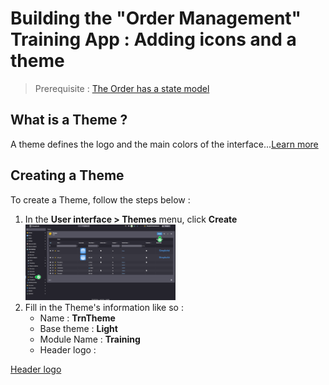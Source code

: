 <!--Style customization
====================

Theme and theme styles
---------------------------

A theme is an object that defines the logo and the main colors of the interface. It is possible to add a custom stylesheet in LESS or CSS format to the theme which will be applied globally.


The theme must be associated to a scope.

Object styles
---------------------------

It is possible to define a specific style sheet for a business object by adding a "CSS Style" resource (LESS or CSS format) named `STYLES`.

Field styles
---------------------------

Field styles are a configuration element allowing to add a CSS class to a field

List item icons
---------------------------

Particularly useful in the case of lists used in state diagrams, it is possible to add an icon to each list item


Exercise
====================

- Create a « light » theme with a custom icon
- Assign this theme to the scope created automatically by the module creation process
- Assign a color to each state of the order
    - via field styles for the background (to use CSS classes)
    - via list items for the icons

*To avoid typing errors when entering field names or list codes, it is recommended to use the "copy" function of the modeler*.
-->

# Building the "Order Management" Training App : Adding icons and a theme

> Prerequisite : [The Order has a state model](/lesson/tutorial/expanding/relations)

## What is a Theme ?

A theme defines the logo and the main colors of the interface...[Learn more](/lesson/docs/platform/user-interface/theme)

## Creating a Theme

To create a Theme, follow the steps below :

1. In the **User interface > Themes** menu, click **Create**  
    <img src="create-theme.png" alt="create-theme" width="50%"/>
2. Fill in the Theme's information like so : 
    - Name : **TrnTheme**
    - Base theme : **Light**
    - Module Name : **Training**
    - Header logo : 
<a href="header-logo.png" download>
  Header logo
</a>


